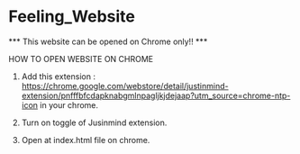 # Feeling_Website

*** This website can be opened on Chrome only!! ***



HOW TO OPEN WEBSITE ON CHROME

1. Add this extension : https://chrome.google.com/webstore/detail/justinmind-extension/pnfffbfcdapknabgmlnpagljkjdejaap?utm_source=chrome-ntp-icon
   in your chrome.
   
2. Turn on toggle of Jusinmind extension.
   
3. Open at index.html file on chrome.
